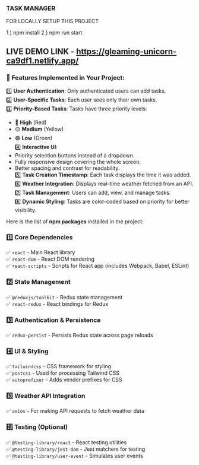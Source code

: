 ### TASK MANAGER 

FOR LOCALLY SETUP THIS PROJECT 

1.) npm install 
2.) npm run start 

## LIVE DEMO LINK - https://gleaming-unicorn-ca9df1.netlify.app/

  

### **🚀 Features Implemented in Your Project:**
1️⃣ **User Authentication**: Only authenticated users can add tasks.  
2️⃣ **User-Specific Tasks**: Each user sees only their own tasks.  
3️⃣ **Priority-Based Tasks**: Tasks have three priority levels:  
   - 🔴 **High** (Red)  
   - 🟡 **Medium** (Yellow)  
   - 🟢 **Low** (Green)  
4️⃣ **Interactive UI**:  
   - Priority selection buttons instead of a dropdown.  
   - Fully responsive design covering the whole screen.  
   - Better spacing and contrast for readability.  
5️⃣ **Task Creation Timestamp**: Each task displays the time it was added.  
6️⃣ **Weather Integration**: Displays real-time weather fetched from an API.  
7️⃣ **Task Management**: Users can add, view, and manage tasks.  
8️⃣ **Dynamic Styling**: Tasks are color-coded based on priority for better visibility.


  Here is the list of **npm packages** installed in the project:  

### **1️⃣ Core Dependencies**  
✅ `react` - Main React library  
✅ `react-dom` - React DOM rendering  
✅ `react-scripts` - Scripts for React app (includes Webpack, Babel, ESLint)  

### **2️⃣ State Management**  
✅ `@reduxjs/toolkit` - Redux state management  
✅ `react-redux` - React bindings for Redux  

### **3️⃣ Authentication & Persistence**  
✅ `redux-persist` - Persists Redux state across page reloads  

### **4️⃣ UI & Styling**  
✅ `tailwindcss` - CSS framework for styling  
✅ `postcss` - Used for processing Tailwind CSS  
✅ `autoprefixer` - Adds vendor prefixes for CSS  

### **5️⃣ Weather API Integration**  
✅ `axios` - For making API requests to fetch weather data  

### **6️⃣ Testing (Optional)**  
✅ `@testing-library/react` - React testing utilities  
✅ `@testing-library/jest-dom` - Jest matchers for testing  
✅ `@testing-library/user-event` - Simulates user events  

